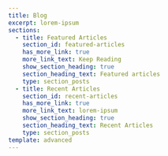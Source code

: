 ```yaml
---
title: Blog
excerpt: lorem-ipsum
sections:
  - title: Featured Articles
    section_id: featured-articles
    has_more_link: true
    more_link_text: Keep Reading
    show_section_heading: true
    section_heading_text: Featured articles
    type: section_posts
  - title: Recent Articles
    section_id: recent-articles
    has_more_link: true
    more_link_text: lorem-ipsum
    show_section_heading: true
    section_heading_text: Recent Articles
    type: section_posts
template: advanced
---
```

